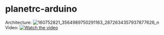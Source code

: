 # planetrc-arduino
Architecture:
![160752821_3564989750291163_2872634357937877626_n](https://user-images.githubusercontent.com/10762179/113498745-bdd67880-954a-11eb-8d8d-2c0adc1072af.jpeg)
Video:
[![Watch the video](https://img.youtube.com/vi/Hm9EdNtcKug/maxresdefault.jpg)](https://youtu.be/Hm9EdNtcKug)
